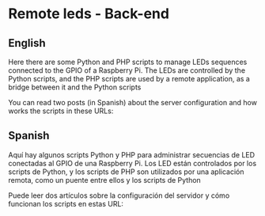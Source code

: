 # Remote leds - Back-end

## English

Here there are some Python and PHP scripts to manage LEDs sequences connected to the GPIO of a Raspberry Pi. The LEDs are controlled by the Python scripts, and the PHP scripts are used by a remote application, as a bridge between it and the Python scripts

You can read two posts (in Spanish) about the server configuration and how works the scripts in these URLs:


## Spanish

Aquí hay algunos scripts Python y PHP para administrar secuencias de LED conectadas al GPIO de una Raspberry Pi. Los LED están controlados por los scripts de Python, y los scripts de PHP son utilizados por una aplicación remota, como un puente entre ellos y los scripts de Python

Puede leer dos artículos sobre la configuración del servidor y cómo funcionan los scripts en estas URL:
